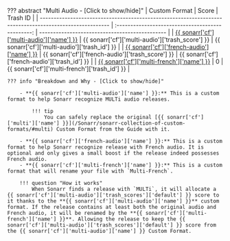 ??? abstract "Multi Audio - [Click to show/hide]"
    | Custom Format                                                                                           |                       Score                       | Trash ID                                       |
    | ------------------------------------------------------------------------------------------------------- | :-----------------------------------------------: | ---------------------------------------------- |
    | [{{ sonarr['cf']['multi-audio']['name'] }}](/Sonarr/sonarr-collection-of-custom-formats/#multi-audio)   | {{ sonarr['cf']['multi-audio']['trash_score'] }}  | {{ sonarr['cf']['multi-audio']['trash_id'] }}  |
    | [{{ sonarr['cf']['french-audio']['name'] }}](/Sonarr/sonarr-collection-of-custom-formats/#french-audio) | {{ sonarr['cf']['french-audio']['trash_score'] }} | {{ sonarr['cf']['french-audio']['trash_id'] }} |
    | [{{ sonarr['cf']['multi-french']['name'] }}](/Sonarr/sonarr-collection-of-custom-formats/#multi-french) |                         0                         | {{ sonarr['cf']['multi-french']['trash_id'] }} |

    ??? info "Breakdown and Why - [Click to show/hide]"

        - **{{ sonarr['cf']['multi-audio']['name'] }}:** This is a custom format to help Sonarr recognize MULTi audio releases.

            !!! tip
                You can safely replace the original [{{ sonarr['cf']['multi']['name'] }}](/Sonarr/sonarr-collection-of-custom-formats/#multi) Custom Format from the Guide with it.

        - **{{ sonarr['cf']['french-audio']['name'] }}:** This is a custom format to help Sonarr recognize release with French audio. It is optional and only gives a small boost if the release indeed possesses French audio.
        - **{{ sonarr['cf']['multi-french']['name'] }}:** This is a custom format that will rename your file with `Multi-French`.

        !!! question "How it works"
            When Sonarr finds a release with `MULTi`, it will allocate a {{ sonarr['cf']['multi-audio']['trash_scores']['default'] }} score to it thanks to the **{{ sonarr['cf']['multi-audio']['name'] }}** custom format. If the release contains at least both the original audio and French audio, it will be renamed by the **{{ sonarr['cf']['multi-french']['name'] }}**. Allowing the release to keep the {{ sonarr['cf']['multi-audio']['trash_scores']['default'] }} score from the {{ sonarr['cf']['multi-audio']['name'] }} Custom Format.
